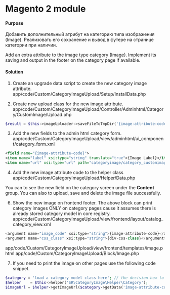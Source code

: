 # Magento 2 module

#### Purpose ####

Добавить дополнительный атрибут на категорию типа изображения (Image). Реализовать его сохранение и вывод в футере на странице категории при наличии.

Add an extra attribute to the image type category (Image). Implement its saving and output in the footer on the category page if available.

#### Solution ####

1. Create an upgrade data script to create the new category image attribute.
app/code/Custom/CategoryImageUpload/Setup/InstallData.php


2. Create new upload class for the new image attribute.
app/code/Custom/CategoryImageUpload/Controller/Adminhtml/Category/CustomImage/Upload.php

```php
$result = $this->imageUploader->saveFileToTmpDir('{image-attribute-code}');
```


3. Add the new fields to the admin html category form.
app/code/Custom/CategoryImageUpload/view/adminhtml/ui_component/category_form.xml

```xml
<field name="{image-attribute-code}">
<item name="label" xsi:type="string" translate="true">{Image Label}</item>
<item name="url" xsi:type="url" path="categoryimage/category_customimage/{upload-class-file-name}"/>
```


4. Add the new image attribute code to the helper class
app/code/Custom/CategoryImageUpload/Helper/Data.php


You can to see the new field on the category screen under the **Content** group. 
You can also to upload, save and delete the image file successfully. 


6. Show the new image on frontend footer.
The above block can print category images ONLY on category pages cause it assumes there is already stored category model in core registry.
app/code/Custom/CategoryImageUpload/view/frontend/layout/catalog_category_view.xml

```php
<argument name="image_code" xsi:type="string">{image-attribute-code}</argument>
<argument name="css_class" xsi:type="string">{div-css-class}</argument>
```

app/code/Custom/CategoryImageUpload/view/frontend/templates/image.phtml
app/code/Custom/CategoryImageUpload/Block/Image.php


7. If you need to print the image on other pages use the following code snippet.
```PHP
$category = 'load a category model class here'; // the decision how to load category model object is up to you.
$helper    = $this->helper('SR\CategoryImage\Helper\Category');
$imageUrl = $helper->getImageUrl($category->getData('image-attribute-code'));
```
